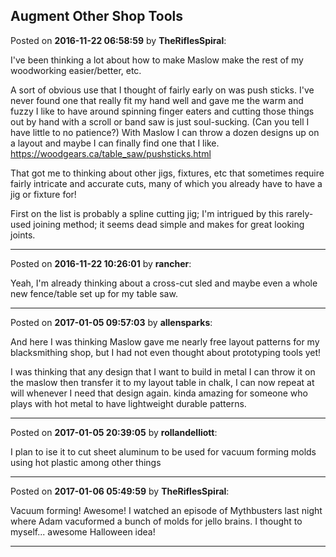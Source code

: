 ## Augment Other Shop Tools
Posted on **2016-11-22 06:58:59** by **TheRiflesSpiral**:

I've been thinking a lot about how to make Maslow make the rest of my woodworking easier/better, etc.

A sort of obvious use that I thought of fairly early on was push sticks. I've never found one that really fit my hand well and gave me the warm and fuzzy I like to have around spinning finger eaters and cutting those things out by hand with a scroll or band saw is just soul-sucking. (Can you tell I have little to no patience?) With Maslow I can throw a dozen designs up on a layout and maybe I can finally find one that I like. https://woodgears.ca/table_saw/pushsticks.html

That got me to thinking about other jigs, fixtures, etc that sometimes require fairly intricate and accurate cuts, many of which you already have to have a jig or fixture for!

First on the list is probably a spline cutting jig; I'm intrigued by this rarely-used joining method; it seems dead simple and makes for great looking joints.

---

Posted on **2016-11-22 10:26:01** by **rancher**:

Yeah, I'm already thinking about a cross-cut sled and maybe even a whole new fence/table set up for my table saw.

---

Posted on **2017-01-05 09:57:03** by **allensparks**:

And here I was thinking Maslow gave me nearly free layout patterns for my blacksmithing shop, but I had not even thought about prototyping tools yet! 

I was thinking that any design that I want to build in metal I can throw it on the maslow then transfer it to my layout table in chalk, I can now repeat at will whenever I need that design again. kinda amazing for someone who plays with hot metal to have lightweight durable patterns.

---

Posted on **2017-01-05 20:39:05** by **rollandelliott**:

I plan to ise it to cut sheet aluminum to be used for vacuum forming molds using hot plastic among other things

---

Posted on **2017-01-06 05:49:59** by **TheRiflesSpiral**:

Vacuum forming! Awesome! I watched an episode of Mythbusters last night where Adam vacuformed a bunch of molds for jello brains. I thought to myself... awesome Halloween idea!

---

